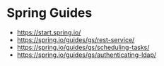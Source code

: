 # Spring Guides

* <https://start.spring.io/>
* <https://spring.io/guides/gs/rest-service/>
* <https://spring.io/guides/gs/scheduling-tasks/>
* <https://spring.io/guides/gs/authenticating-ldap/>
